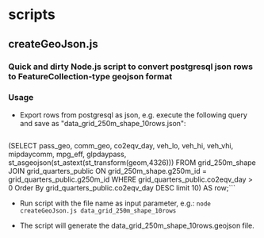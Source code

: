 # scripts

## createGeoJson.js
### Quick and dirty Node.js script to convert postgresql json rows to FeatureCollection-type geojson format
### Usage
- Export rows from postgresql as json, e.g. execute the following query and save as "data_grid_250m_shape_10rows.json":  
	```SELECT row_to_json(row) FROM 
(SELECT pass_geo, comm_geo, co2eqv_day, veh_lo, veh_hi, veh_vhi, mipdaycomm, mpg_eff, glpdaypass, st_asgeojson(st_astext(st_transform(geom,4326))) FROM grid_250m_shape JOIN grid_quarters_public  ON grid_250m_shape.g250m_id = grid_quarters_public.g250m_id 
WHERE grid_quarters_public.co2eqv_day > 0 Order By grid_quarters_public.co2eqv_day DESC limit 10) 
AS row;```

- Run script with the file name as input parameter, e.g.:
  ```node createGeoJson.js data_grid_250m_shape_10rows```

- The script will generate the data_grid_250m_shape_10rows.geojson file.
